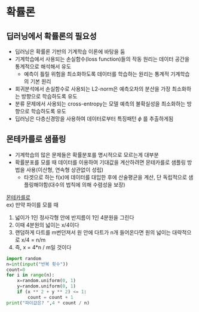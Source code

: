 # 확률론
## 딥러닝에서 확률론의 필요성
- 딥러닝은 확률론 기반의 기계학습 이론에 바탕을 둠
- 기계학습에서 사용되는 손실함수(loss function)들의 작동 원리는 데이터 공간을 통계적으로 해석해서 유도
  - 예측이 틀릴 위험을 최소화하도록 데이터를 학습하는 원리는 통계적 기계학습의 기본 원리
- 회귀분석에서 손실함수로 사용되는 L2-norm은 예측오차의 분산을 가장 최소화하는 방향으로 학습하도록 유도
- 분류 문제에서 사용되는 cross-entropy는 모델 예측의 불확실성을 최소화하는 방향으로 학습하도록 유도
- 딥러닝은 다층신경망을 사용하여 데이터로부터 특징패턴 $\phi$ 를 추출하게됨

## 몬테카를로 샘플링
- 기계학습의 많은 문제들은 확률분포를 명시적으로 모르는게 대부분
- 확률분포를 모를 때 데이터를 이용하여 기대값을 계산하려면 몬테카를로 샘플링 방법을 사용(이산형, 연속형 상관없이 성립) 
  - 타겟으로 하는 f(x)에 데이터를 대입한 후에 산술평균을 계산, 단 독립적으로 샘플링해야함(대수의 법칙에 의해 수렴성을 보장)

[몬테카를로](https://m.blog.naver.com/rkdwnsdud555/220828040636)  
ex) 만약 파이를 모를 때
1. 넓이가 1인 정사각형 안에 반지름이 1인 4분원을 그린다  
2. 이때 4분원의 넓이는 x/4이다
3. 랜덤하게 다트를 m번던져서 원 안에 다트가 n개 들어온다면 원의 넓이는 대략적으로 x/4 = n/m
4. 즉, x = 4*n / m일 것이다

```python
import random
n=int(input("반복 횟수"))
count=0
for i in range(n):
    x=random.uniform(0, 1)
    y=random.uniform(0, 1)
    if (x ** 2 + y ** 2) <= 1:
        count = count + 1 
print("파이값은? ",4 * count / n)
```
